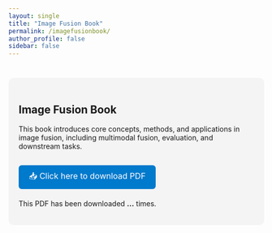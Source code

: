 ```yaml
---
layout: single
title: "Image Fusion Book"
permalink: /imagefusionbook/
author_profile: false
sidebar: false
---
```


<style>
.book-section {
  margin-top: 40px;
  padding: 20px;
  background: #f4f4f4;
  border-radius: 10px;
}
.download-button {
  display: inline-block;
  background-color: #007acc;
  color: white;
  padding: 10px 20px;
  border-radius: 6px;
  text-decoration: none;
  font-size: 16px;
  margin-top: 15px;
}
.download-button:hover {
  background-color: #005fa3;
}
</style>

<div class="book-section">
  <h2> Image Fusion Book</h2>

  <p>This book introduces core concepts, methods, and applications in image fusion, including multimodal fusion, evaluation, and downstream tasks.</p>

  <a class="download-button" href="/files/ImageFusionBook.pdf" onclick="countDownload()" download>
    📥 Click here to download PDF
  </a>

  <p style="margin-top: 20px;">This PDF has been downloaded <strong><span id="downloadCounter">...</span></strong> times.</p>
</div>

<!-- Firebase SDK -->
<script src="https://www.gstatic.com/firebasejs/8.10.1/firebase-app.js"></script>
<script src="https://www.gstatic.com/firebasejs/8.10.1/firebase-database.js"></script>

<script>
  // TODO: Replace with your actual Firebase config
	  const firebaseConfig = {
	  apiKey: "AIzaSyB19A68eFKpNSgID_ZqkIxXOxtj0uIqHv8",
	  authDomain: "imagefusion-book-download.firebaseapp.com",
	  databaseURL: "https://imagefusion-book-download-default-rtdb.firebaseio.com",
	  projectId: "imagefusion-book-download",
	  storageBucket: "imagefusion-book-download.firebasestorage.app",
	  messagingSenderId: "671210950650",
	  appId: "1:671210950650:web:29a7c67c612427c07dde43",
	  measurementId: "G-B5BGW0945J"
	};

  // Initialize Firebase
  firebase.initializeApp(firebaseConfig);

  // Reference to download count
  var countRef = firebase.database().ref("downloadCount");

  // Show count on page
  countRef.on('value', function(snapshot) {
    document.getElementById('downloadCounter').innerText = snapshot.val();
  });

  // Increase count on download
  function countDownload() {
    countRef.transaction(function(current) {
      return (current || 0) + 1;
    });
  }
</script>
